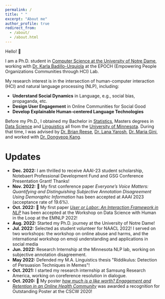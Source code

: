 ```yaml
---
permalink: /
title: " "
excerpt: "About me"
author_profile: true
redirect_from: 
  - /about/
  - /about.html
---
```



Hello! 👋<br/>

I am a Ph.D. student in [Computer Science at the University of Notre Dame](https://cse.nd.edu/), working with [Dr. Karla Badillo-Urquiola](https://kbadillou.weebly.com//) at the EPOCH (Empowering People Organizations Communities through HCI) Lab.<br/>

My research interest is in the intersection of human-computer interaction (HCI) and natural language processing (NLP), including: 
- **Understand Social Dynamics** in Language, e.g., social bias, propaganda, etc. 
- **Design User Engagement** in Online Communities for Social Good 
- **Develop Explainable Human-centered Language Technologies** 

Before my Ph.D., I obtained my Bachelor in [Statistics](https://cla.umn.edu/statistics), Masters degrees in [Data Science](https://cse.umn.edu/datascience) and [Linguistics](https://cla.umn.edu/linguistics) all from the [University of Minnesota](https://twin-cities.umn.edu/). During that time, I was advised by [Dr. Brian Reese](https://cla.umn.edu/about/directory/profile/breese), [Dr. Lana Yarosh](https://lanayarosh.com/), [Dr. Maria Gini](https://www-users.cse.umn.edu/~gini/), and worked with [Dr. Dongyeop Kang](https://dykang.github.io/).  




Updates
======
* **Dec. 2022:** I am thrilled to receive AAAI-23 student scholarship, Notebaert Professional Development Fund and GSG Conference Presentation Grant! Thanks!<br/>
* **Nov. 2022:** 🎉 My first conference paper *Everyone’s Voice Matters: Quantifying and Distinguishing Subjective Annotation Disagreement Using Demoraphic Information* has been accepted at AAAI 2023 (acceptance rate of 19.6%). <br/>
* **Oct. 2022:** 🎉 My first paper [*User or Labor: An Interaction Framework in NLP*](https://arxiv.org/abs/2211.01553) has been accepted at the Workshop on Data Science with Human in the Loop at the EMNLP 2022!<br/>
* **Aug. 2022:** Started my Ph.D. journey at the University of Notre Dame! <br/>
* **Jul. 2022:** Selected as student volunteer for NAACL 2022! I served on two workshops: the workshop on online abuse and harms, and the international workshop on emoji understanding and applications in social media  
* **Jun. 2022:** Research Internship at the Minnesota NLP lab, working on subjective annotation disagreement. <br/>
* **May 2022:** Defended my M.A. Linguistics thesis "Riddikulus: Detection of Persuasion Techniques in Memes"!  <br/>
* **Oct. 2021:** I started my research internship at Samsung Research America, working on coreference resolution in dialogue.  <br/>
* **Oct. 2020:** 🥇 My poster [*how much is a like worth? Engagement and Retention in an Online Health Community*](https://dl.acm.org/doi/abs/10.1145/3406865.3418320) was awarded a recognition for Outstanding Poster at the CSCW 2020!  <br/>
